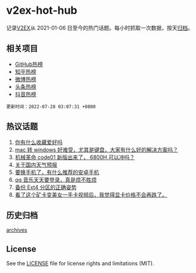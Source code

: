 # v2ex-hot-hub

 记录[V2EX](https://www.v2ex.com/)从 2021-01-06 日至今的热门话题。每小时抓取一次数据，按天[归档](archives)。
 
 ## 相关项目

- [GitHub热榜](https://github.com/lonnyzhang423/github-hot-hub)
- [知乎热榜](https://github.com/lonnyzhang423/zhihu-hot-hub)
- [微博热榜](https://github.com/lonnyzhang423/weibo-hot-hub)
- [头条热榜](https://github.com/lonnyzhang423/toutiao-hot-hub)
- [抖音热榜](https://github.com/lonnyzhang423/douyin-hot-hub)


 `更新时间：2022-07-28 03:07:31 +0800`

## 热议话题

1. [你有什么收藏爱好吗](https://www.v2ex.com/t/868942)
1. [mac 转 windows 好难受，尤其是键盘，大家有什么好的解决方案吗？](https://www.v2ex.com/t/868956)
1. [机械革命 code01 新版出来了， 6800H,可以冲吗？](https://www.v2ex.com/t/868936)
1. [关于国内天气预报](https://www.v2ex.com/t/868944)
1. [要换手机了，有什么推荐的安卓手机](https://www.v2ex.com/t/869035)
1. [qq 音乐天天要登录，真是烦不胜烦](https://www.v2ex.com/t/868940)
1. [备份 Ext4 分区的正确姿势](https://www.v2ex.com/t/869026)
1. [看了这个矿卡变美女一手卡视频后，我觉得显卡价格不会再跌了。](https://www.v2ex.com/t/869060)

## 历史归档

[archives](archives)

## License

See the [LICENSE](LICENSE) file for license rights and limitations (MIT).
